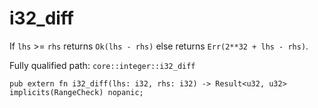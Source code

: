 # i32_diff

If `lhs` >= `rhs` returns `Ok(lhs - rhs)` else returns `Err(2**32 + lhs - rhs)`.

Fully qualified path: `core::integer::i32_diff`

<pre><code class="language-rust">pub extern fn i32_diff(lhs: i32, rhs: i32) -&gt; Result&lt;u32, u32&gt; implicits(RangeCheck) nopanic;</code></pre>

